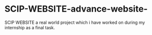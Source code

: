 # SCIP-WEBSITE-advance-website-
SCIP WEBSITE a real world project which i have worked on during my internship as a final task.
